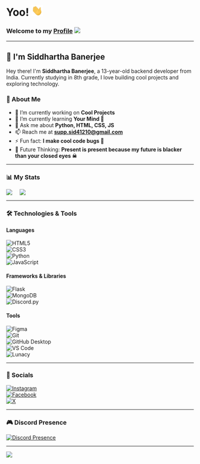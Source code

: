 <h1>Yoo! <img width="30px" src="https://raw.githubusercontent.com/ABSphreak/ABSphreak/master/gifs/Hi.gif"></h1>
<h3>Welcome to my <a href="https://github.com/Siddhartha41210-git">Profile</a> <img height="30px" src="https://emojis.slackmojis.com/emojis/images/1531849430/4246/blob-sunglasses.gif?1531849430"></h3>

---

## 👋 I'm Siddhartha Banerjee  
Hey there! I'm **Siddhartha Banerjee**, a 13-year-old backend developer from India. Currently studying in 8th grade, I love building cool projects and exploring technology.  

### 🚀 About Me
- 🔭 I’m currently working on **Cool Projects**  
- 🌱 I’m currently learning **Your Mind 👀**  
- 💬 Ask me about **Python, HTML, CSS, JS**  
- 📫 Reach me at **supp.sid41210@gmail.com**  
- ⚡ Fun fact: **I make cool code bugs 🐞**  
- 🤔 Future Thinking: **Present is present because my future is blacker than your closed eyes ☠**  

---

### 📊 My Stats  
<div style="display: flex; gap: 20px;">
  <img src="https://github-readme-stats.vercel.app/api?username=Siddhartha412&show_icons=true&title_color=FFFFFF&text_color=FFFFFF&icon_color=87CEEB&bg_color=000000&hide_border=true&theme=dark" />
  <img src="https://github-readme-stats.vercel.app/api/top-langs/?username=Siddhartha412&layout=compact&title_color=FFFFFF&text_color=FFFFFF&icon_color=87CEEB&bg_color=000000&hide_border=true&theme=dark" />
</div>

---

### 🛠️ Technologies & Tools

#### Languages  
![HTML5](https://img.shields.io/badge/HTML5-000000?style=for-the-badge&logo=html5&logoColor=87CEEB)  
![CSS3](https://img.shields.io/badge/CSS3-000000?style=for-the-badge&logo=css3&logoColor=87CEEB)  
![Python](https://img.shields.io/badge/Python-000000?style=for-the-badge&logo=python&logoColor=87CEEB)  
![JavaScript](https://img.shields.io/badge/JavaScript-000000?style=for-the-badge&logo=javascript&logoColor=87CEEB)  

#### Frameworks & Libraries  
![Flask](https://img.shields.io/badge/Flask-000000?style=for-the-badge&logo=flask&logoColor=87CEEB)  
![MongoDB](https://img.shields.io/badge/MongoDB-000000?style=for-the-badge&logo=mongodb&logoColor=87CEEB)  
![Discord.py](https://img.shields.io/badge/Discord.py-000000?style=for-the-badge&logo=discord&logoColor=87CEEB)  

#### Tools  
![Figma](https://img.shields.io/badge/Figma-000000?style=for-the-badge&logo=figma&logoColor=87CEEB)  
![Git](https://img.shields.io/badge/Git-000000?style=for-the-badge&logo=git&logoColor=87CEEB)  
![GitHub Desktop](https://img.shields.io/badge/GitHub_Desktop-000000?style=for-the-badge&logo=github&logoColor=87CEEB)  
![VS Code](https://img.shields.io/badge/VS_Code-000000?style=for-the-badge&logo=visual-studio-code&logoColor=87CEEB)  
![Lunacy](https://img.shields.io/badge/Lunacy-000000?style=for-the-badge&logo=lunacy&logoColor=87CEEB)  

---

### 🤳 Socials  

[![Instagram](https://img.shields.io/badge/Instagram-000000?style=for-the-badge&logo=instagram&logoColor=87CEEB)](https://www.instagram.com/siddhartha41210_/)  
[![Facebook](https://img.shields.io/badge/Facebook-000000?style=for-the-badge&logo=facebook&logoColor=87CEEB)]()  
[![X](https://img.shields.io/badge/X-000000?style=for-the-badge&logo=x&logoColor=87CEEB)](https://x.com/Sid41210)  

---

### 🎮 Discord Presence  

[![Discord Presence](https://lanyard.cnrad.dev/api/1261577588669939755)](https://discord.com/users/1261577588669939755)  

---

![](https://visitcount.itsvg.in/api?id=siddhartha41210-git&label=Profile%20Views&color=0&icon=8&pretty=false)